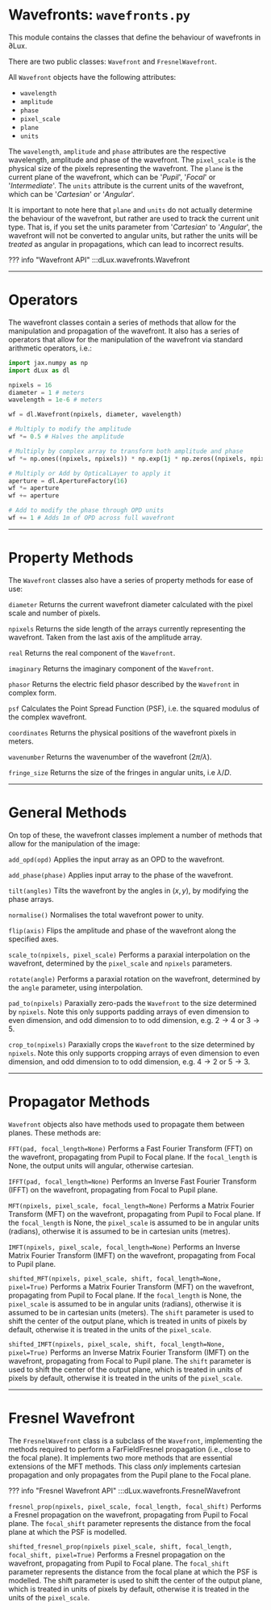 # Wavefronts: `wavefronts.py`

This module contains the classes that define the behaviour of wavefronts in ∂Lux.

There are two public classes: `Wavefront` and `FresnelWavefront`.

All `Wavefront` objects have the following attributes:

- `wavelength`
- `amplitude`
- `phase`
- `pixel_scale`
- `plane`
- `units`

The `wavelength`, `amplitude` and `phase` attributes are the respective wavelength, amplitude and phase of the wavefront. The `pixel_scale` is the physical size of the pixels representing the wavefront. The `plane` is the current plane of the wavefront, which can be '_Pupil_', '_Focal_' or '_Intermediate_'. The `units` attribute is the current units of the wavefront, which can be '_Cartesian_' or '_Angular_'.

It is important to note here that `plane` and `units` do not actually determine the behaviour of the wavefront, but rather are used to track the current unit type. That is, if you set the units parameter from '_Cartesian_' to '_Angular_', the wavefront will not be converted to angular units, but rather the units will be _treated_ as angular in propagations, which can lead to incorrect results.

??? info "Wavefront API"
    :::dLux.wavefronts.Wavefront

---

# Operators

The wavefront classes contain a series of methods that allow for the manipulation and propagation of the wavefront. It also has a series of operators that allow for the manipulation of the wavefront via standard arithmetic operators, i.e.:

```python
import jax.numpy as np
import dLux as dl

npixels = 16
diameter = 1 # meters
wavelength = 1e-6 # meters

wf = dl.Wavefront(npixels, diameter, wavelength)

# Multiply to modify the amplitude
wf *= 0.5 # Halves the amplitude

# Multiply by complex array to transform both amplitude and phase
wf *= np.ones((npixels, npixels)) * np.exp(1j * np.zeros((npixels, npixels)))

# Multiply or Add by OpticalLayer to apply it
aperture = dl.ApertureFactory(16)
wf *= aperture
wf += aperture

# Add to modify the phase through OPD units
wf += 1 # Adds 1m of OPD across full wavefront
```

---

# Property Methods

The `Wavefront` classes also have a series of property methods for ease of use:

`diameter` Returns the current wavefront diameter calculated with the pixel scale
and number of pixels.

`npixels` Returns the side length of the arrays currently representing the
wavefront. Taken from the last axis of the amplitude array.

`real` Returns the real component of the `Wavefront`.

`imaginary` Returns the imaginary component of the `Wavefront`.

`phasor` Returns the electric field phasor described by the `Wavefront` in complex form.

`psf` Calculates the Point Spread Function (PSF), i.e. the squared modulus
of the complex wavefront.

`coordinates` Returns the physical positions of the wavefront pixels in meters.

`wavenumber` Returns the wavenumber of the wavefront ($2\pi/\lambda$).

`fringe_size` Returns the size of the fringes in angular units, i.e $\lambda/D$.

---

# General Methods

On top of these, the wavefront classes implement a number of methods that allow for the
manipulation of the image:

`add_opd(opd)` Applies the input array as an OPD to the wavefront.

`add_phase(phase)` Applies input array to the phase of the wavefront.

`tilt(angles)` Tilts the wavefront by the angles in $(x, y)$, by modifying the phase arrays.

`normalise()` Normalises the total wavefront power to unity.

`flip(axis)` Flips the amplitude and phase of the wavefront along the specified axes.

`scale_to(npixels, pixel_scale)` Performs a paraxial interpolation on the wavefront, determined by the `pixel_scale` and `npixels` parameters.

`rotate(angle)` Performs a paraxial rotation on the wavefront, determined by the `angle` parameter, using interpolation.

`pad_to(npixels)` Paraxially zero-pads the `Wavefront` to the size determined by `npixels`. Note this only supports padding arrays of even dimension to even dimension, and odd dimension to to odd dimension, e.g. $2 \rightarrow 4$ or $3 \rightarrow 5$.

`crop_to(npixels)` Paraxially crops the `Wavefront` to the size determined by `npixels`. Note this only supports cropping arrays of even dimension to even dimension, and odd dimension to to odd dimension, e.g. $4 \rightarrow 2$ or $5 \rightarrow 3$.

---

# Propagator Methods

`Wavefront` objects also have methods used to propagate them between planes. These
methods are:

`FFT(pad, focal_length=None)` Performs a Fast Fourier Transform (FFT) on the wavefront, propagating from Pupil to Focal plane. If the `focal_length` is None, the output units will angular, otherwise cartesian.

`IFFT(pad, focal_length=None)` Performs an Inverse Fast Fourier Transform (IFFT) on the wavefront, propagating from Focal to Pupil plane.

`MFT(npixels, pixel_scale, focal_length=None)` Performs a Matrix Fourier Transform (MFT) on the wavefront, propagating from Pupil to Focal plane. If the `focal_length` is None, the `pixel_scale` is assumed to be in angular units (radians), otherwise it is assumed to be in cartesian units (metres).

`IMFT(npixels, pixel_scale, focal_length=None)` Performs an Inverse Matrix Fourier Transform (IMFT) on the wavefront, propagating from Focal to Pupil plane.

`shifted_MFT(npixels, pixel_scale, shift, focal_length=None, pixel=True)` Performs a Matrix Fourier Transform (MFT) on the wavefront, propagating from Pupil to Focal plane. If the `focal_length` is None, the `pixel_scale` is assumed to be in angular units (radians), otherwise it is assumed to be in cartesian units (meters). The `shift` parameter is used to shift the center of the output plane, which is treated in units of pixels by default, otherwise it is treated in the units of the `pixel_scale`.

`shifted_IMFT(npixels, pixel_scale, shift, focal_length=None, pixel=True)` Performs an Inverse Matrix Fourier Transform (IMFT) on the wavefront, propagating from Focal to Pupil plane. The `shift` parameter is used to shift the center of the output plane, which is treated in units of pixels by default, otherwise it is treated in the units of the `pixel_scale`.

---

# Fresnel Wavefront

The `FresnelWavefront` class is a subclass of the `Wavefront`, implementing the methods required to perform a FarFieldFresnel propagation (i.e., close to the focal plane). It implements two more methods that are essential extensions of the MFT methods. This class _only_ implements cartesian propagation and only propagates from the Pupil plane to the Focal plane.

??? info "Fresnel Wavefront API"
    :::dLux.wavefronts.FresnelWavefront

`fresnel_prop(npixels, pixel_scale, focal_length, focal_shift)` Performs a Fresnel propagation on the wavefront, propagating from Pupil to Focal plane. The `focal_shift` parameter represents the distance from the focal plane at which the PSF is modelled.

`shifted_fresnel_prop(npixels pixel_scale, shift, focal_length, focal_shift, pixel=True)` Performs a Fresnel propagation on the wavefront, propagating from Pupil to Focal plane. The `focal_shift` parameter represents the distance from the focal plane at which the PSF is modelled. The shift parameter is used to shift the center of the output plane, which is treated in units of pixels by default, otherwise it is treated in the units of the `pixel_scale`.